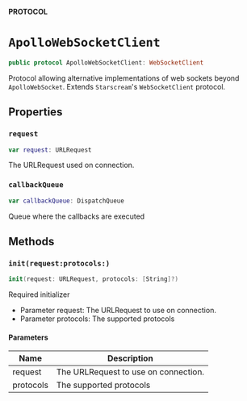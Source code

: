 **PROTOCOL**

# `ApolloWebSocketClient`

```swift
public protocol ApolloWebSocketClient: WebSocketClient
```

Protocol allowing alternative implementations of web sockets beyond `ApolloWebSocket`. Extends `Starscream`'s `WebSocketClient` protocol.

## Properties
### `request`

```swift
var request: URLRequest
```

The URLRequest used on connection.

### `callbackQueue`

```swift
var callbackQueue: DispatchQueue
```

Queue where the callbacks are executed

## Methods
### `init(request:protocols:)`

```swift
init(request: URLRequest, protocols: [String]?)
```

Required initializer

- Parameter request: The URLRequest to use on connection.
- Parameter protocols: The supported protocols

#### Parameters

| Name | Description |
| ---- | ----------- |
| request | The URLRequest to use on connection. |
| protocols | The supported protocols |